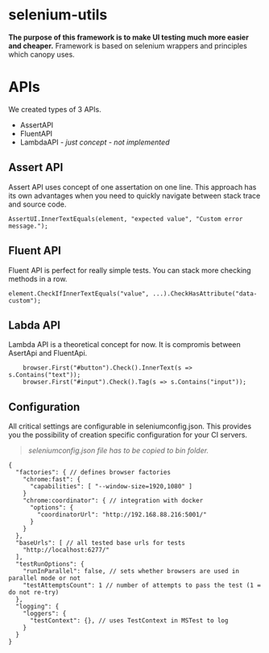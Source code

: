 # selenium-utils
**The purpose of this framework is to make UI testing much more easier and cheaper.**
Framework is based on selenium wrappers and principles which canopy uses. 



# APIs

We created types of 3 APIs. 
 - AssertAPI
 - FluentAPI
 - LambdaAPI - *just concept - not implemented*

 ## Assert API
 Assert API uses concept of one assertation on one line. This approach has its own advantages when you need to quickly navigate between stack trace and source code. 
  
 ```
 AssertUI.InnerTextEquals(element, "expected value", "Custom error message.");
 ``` 

## Fluent API
Fluent API is perfect for really simple tests. You can stack more checking methods in a row. 

```
element.CheckIfInnerTextEquals("value", ...).CheckHasAttribute("data-custom");
```

## Labda API 
Lambda API is a theoretical concept for now. It is compromis between AsertApi and FluentApi. 

```
    browser.First("#button").Check().InnerText(s => s.Contains("text"));
    browser.First("#input").Check().Tag(s => s.Contains("input"));
```

## Configuration
All critical settings are configurable in seleniumconfig.json. This provides you the possibility of creation specific configuration for your CI servers.  

> *seleniumconfig.json file has to be copied to bin folder.*

```
{
  "factories": { // defines browser factories
    "chrome:fast": {
      "capabilities": [ "--window-size=1920,1080" ]
    }
    "chrome:coordinator": { // integration with docker
      "options": {
        "coordinatorUrl": "http://192.168.88.216:5001/"
      }
    }
  },
  "baseUrls": [ // all tested base urls for tests
    "http://localhost:6277/"
  ],
  "testRunOptions": {
    "runInParallel": false, // sets whether browsers are used in parallel mode or not
    "testAttemptsCount": 1 // number of attempts to pass the test (1 = do not re-try) 
  },
  "logging": {
    "loggers": {
      "testContext": {}, // uses TestContext in MSTest to log 
    }
  }
}
```